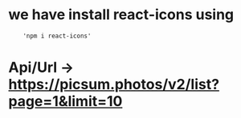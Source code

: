 # we have install react-icons using
        'npm i react-icons'  

# Api/Url -> https://picsum.photos/v2/list?page=1&limit=10        
